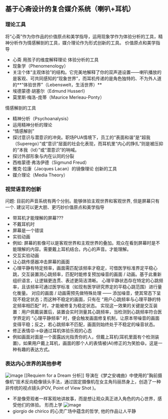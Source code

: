 ## 基于心斋设计的复合媒介系统（喇叭+耳机）
### 理论工具
将“心斋”作为你作品的价值原点和美学指导，运用现象学作为体验分析的工具，精神分析作为情感解剖的工具，媒介理论作为形式创新的工具。
价值原点和美学指导
- 心斋
用孩子的维度解释理论
体验分析的工具
- 现象学（Phenomenology）
- 关注个体“主观体验”的结构。它完美地解释了你的双声道设置——喇叭播放的是客观、可共同感知的“现象世界”，而耳机传递的是角色独特的、不为外人道的**“体验世界”（Lebenswelt，生活世界）**
- 埃德蒙德·胡塞尔（Edmund Husserl）
- 莫里斯·梅洛-庞蒂（Maurice Merleau-Ponty）

<!--
想象一下，你的生活世界就像你自己的房子和花园。这是一个你熟悉的地方，一切都再正常不过。
  
- 你的房子就是你的家庭：这里有每个人都知道的规则，即便这些规则并非总能写下来。比如，你非常清楚，进门时要脱鞋，或者周日总会有薄煎饼。这就是你再正常不过的日常生活世界。
- 你的花园就是邻里环境：在那里你会遇到你的朋友。你们有自己的游戏和秘密语言。有时你们会争吵，但大多数时候相处得非常融洽。这是你的社交世界，在这个世界里，你们相互交流、一起做事。
  
那么问题是什么呢？  
现在想象一下，你的花园旁边有一座巨大的、陌生的建筑。这就是 “系统”。在系统里，所有事情的做法都和你的生活世界截然不同。
  
- 系统是学校：学校有非常严格且成文的规则。你必须在特定时间到校，铃声决定课间休息何时开始、何时结束。这和你的花园不一样，在花园里，你们自己决定什么时候玩耍。学校是一个从外部制定规则的系统。
- 系统是商场：当你和父母一起去购物时，一切都通过金钱和固定的价格来运作。在花园里，你或许会交换玩具，但在商场里，你必须付钱，因为系统就是这样运作的。
  
“生活世界的殖民化” 通俗解释  
有时，这座巨大的、陌生的建筑（系统）的规则可能会进入你的房子和花园。
  
- 比如在学校：如果学校里只在乎取得好成绩，所有人都只为考试而学习，那么老师和学生几乎没有时间真正地相互交流、相互理解。这个只看重成绩和数字的系统，就会侵入学校的生活世界 —— 学校本应是一个大家一起学习、互相帮助的地方。
- 比如在家里：如果你的父母只问你的成绩，而不再问你过得怎么样、和朋友玩了什么，那么系统（成绩压力）就会侵入你的私人生活世界，取代了原本的交流。
  
总结：  
生活世界理论认为，我们每个人都有自己习以为常的世界。但有时，庞大的、非个人化的系统（如学校或经济体系）的规则和逻辑会侵入我们的私人世界，使那里的事情变得不再如它们本应有的样子。
-->

情感解剖的工具
- 精神分析（Psychoanalysis）
- 运用精神分析的理论
- “情感解剖”
- 探讨意识与潜意识的冲突。职场PUA情境下，员工的“表面和谐”是“超我（Superego）”或“意识”层面的社会化表现，而耳机里“内心的挣扎”则是被压抑的“本我（Id）”或“潜意识”的呐喊。
- 探讨外部形象与内在认同的分裂
- 西格蒙德·弗洛伊德（Sigmund Freud）
- 雅克·拉康（Jacques Lacan）的镜像理论
创新的工具
- 媒介理论（Media Theory）
### 视觉语言的创新
问题: 目前的声音系统有两个分别。能够体验主观世界和客观世界, 但是屏幕只有一个.
建议可以更大胆、更巧妙价值原点和美学指导
- 带耳机才能理解的屏幕???
- 不戴耳机时
- 屏幕是一个错误
- 实验动画
- 例如: 屏幕的影像可以是客观世界和主观世界的叠加。观众在看到屏幕时是不能理解的内容。需要戴上耳机结合。内心的声音。才能理解。
- 交互实验动画
- 让心跳传感器冲击屏幕的画面
- 心理平静有特定频率，画面需匹配该频率才稳定，可借医学标准界定平稳心跳，交互装置测心跳频率，匹配时能修复预加噪音的画面 / 动画。基于此重新组织语言，让逻辑更连贯、表述更简洁清晰。
心理平静状态存在特定的心跳频率，且该频率可通过医学标准（如现有医学研究界定的平稳心跳范围）进行量化衡量。
对应的画面 / 动画需预先做特殊处理 —— 添加噪音，使其常态下呈现不稳定状态；而这种不稳定的画面，只有在 “用户心跳频率与心理平静的特定频率相匹配” 时，才能被修复为稳定状态。
实现这一效果的关键是交互装置：用户佩戴装置后，装置会实时测量其心跳频率，当检测到心跳频率符合医学界定的 “心理平静频率” 时，便会触发画面修复机制，让原本带噪音的画面变得平稳；反之，若心跳频率不匹配，画面则始终处于不稳定的噪音状态。
- 修正表情😡->😄通过耳机体验乐观的心态
- 例如画面对面是一个面露凶光指责你的人，但戴上耳机(耳机里面有个检测装置)，如果用户戴上耳机，画面的那个人的表情被(AI)修正的为笑脸😄。这是一种有趣的表达方式。
### 表达内心世界的其他参考
![image](https://docimg4.docs.qq.com/image/AgAAEdEmr-gTD9_VuGRCm548uLI1ajFT.png?w=1024&h=637)
[[Requiem for a Dream 分析]] 
导演在《梦之安魂曲》中使用的"胸前摄像机"技术反向稳像镜头手法，通过固定摄像机在女主角玛丽昂身上，创造了一种非传统的视点镜头(POV, Point of View  Shot )。
- 不是像旁观者一样客观地讲故事，而是想让观众真正进入角色的内心世界，感受他们的体验。
形而上学
  ![image](https://docimg1.docs.qq.com/image/AgAAEdEmr-gORlMNJppLA797hO_3DCiB.png?w=1426&h=402)
- giorgio de chirico 的心灵广场中蕴含的哲学, 他的作品让人平静